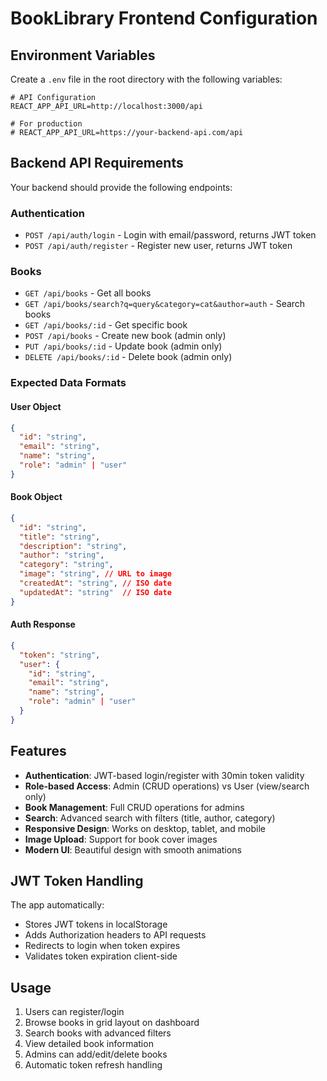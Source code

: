 # BookLibrary Frontend Configuration

## Environment Variables

Create a `.env` file in the root directory with the following variables:

```env
# API Configuration
REACT_APP_API_URL=http://localhost:3000/api

# For production
# REACT_APP_API_URL=https://your-backend-api.com/api
```

## Backend API Requirements

Your backend should provide the following endpoints:

### Authentication
- `POST /api/auth/login` - Login with email/password, returns JWT token
- `POST /api/auth/register` - Register new user, returns JWT token

### Books
- `GET /api/books` - Get all books
- `GET /api/books/search?q=query&category=cat&author=auth` - Search books
- `GET /api/books/:id` - Get specific book
- `POST /api/books` - Create new book (admin only)
- `PUT /api/books/:id` - Update book (admin only)
- `DELETE /api/books/:id` - Delete book (admin only)

### Expected Data Formats

#### User Object
```json
{
  "id": "string",
  "email": "string",
  "name": "string",
  "role": "admin" | "user"
}
```

#### Book Object
```json
{
  "id": "string",
  "title": "string",
  "description": "string",
  "author": "string",
  "category": "string",
  "image": "string", // URL to image
  "createdAt": "string", // ISO date
  "updatedAt": "string"  // ISO date
}
```

#### Auth Response
```json
{
  "token": "string",
  "user": {
    "id": "string",
    "email": "string", 
    "name": "string",
    "role": "admin" | "user"
  }
}
```

## Features

- **Authentication**: JWT-based login/register with 30min token validity
- **Role-based Access**: Admin (CRUD operations) vs User (view/search only)
- **Book Management**: Full CRUD operations for admins
- **Search**: Advanced search with filters (title, author, category)
- **Responsive Design**: Works on desktop, tablet, and mobile
- **Image Upload**: Support for book cover images
- **Modern UI**: Beautiful design with smooth animations

## JWT Token Handling

The app automatically:
- Stores JWT tokens in localStorage
- Adds Authorization headers to API requests
- Redirects to login when token expires
- Validates token expiration client-side

## Usage

1. Users can register/login
2. Browse books in grid layout on dashboard
3. Search books with advanced filters
4. View detailed book information
5. Admins can add/edit/delete books
6. Automatic token refresh handling